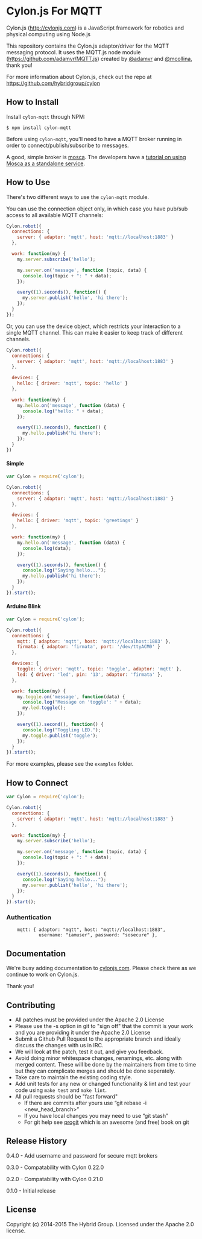 # Cylon.js For MQTT

Cylon.js (http://cylonjs.com) is a JavaScript framework for robotics and physical computing using Node.js

This repository contains the Cylon.js adaptor/driver for the MQTT messaging protocol.
It uses the MQTT.js node module (https://github.com/adamvr/MQTT.js) created by [@adamvr](https://github.com/adamvr) and [@mcollina](https://github.com/mcollina), thank you!

For more information about Cylon.js, check out the repo at https://github.com/hybridgroup/cylon

## How to Install

Install `cylon-mqtt` through NPM:

    $ npm install cylon-mqtt

Before using `cylon-mqtt`, you'll need to have a MQTT broker running in order to connect/publish/subscribe to messages.

A good, simple broker is [mosca](https://github.com/mcollina/mosca).
The developers have a [tutorial on using Mosca as a standalone service](https://github.com/mcollina/mosca/wiki/Mosca-as-a-standalone-service.).

## How to Use

There's two different ways to use the `cylon-mqtt` module.

You can use the connection object only, in which case you have pub/sub access to all available MQTT channels:

```javascript
Cylon.robot({
  connections: {
    server: { adaptor: 'mqtt', host: 'mqtt://localhost:1883' }
  },

  work: function(my) {
    my.server.subscribe('hello');

    my.server.on('message', function (topic, data) {
      console.log(topic + ": " + data);
    });

    every((1).seconds(), function() {
      my.server.publish('hello', 'hi there');
    });
  }
});
```

Or, you can use the device object, which restricts your interaction to a single MQTT channel.
This can make it easier to keep track of different channels.

```javascript
Cylon.robot({
  connections: {
    server: { adaptor: 'mqtt', host: 'mqtt://localhost:1883' }
  },

  devices: {
    hello: { driver: 'mqtt', topic: 'hello' }
  },

  work: function(my) {
    my.hello.on('message', function (data) {
      console.log("hello: " + data);
    });

    every((1).seconds(), function() {
      my.hello.publish('hi there');
    });
  }
})
```

#### Simple

```javascript
var Cylon = require('cylon');

Cylon.robot({
  connections: {
    server: { adaptor: 'mqtt', host: 'mqtt://localhost:1883' }
  },

  devices: {
    hello: { driver: 'mqtt', topic: 'greetings' }
  },

  work: function(my) {
    my.hello.on('message', function (data) {
      console.log(data);
    });

    every((1).seconds(), function() {
      console.log("Saying hello...");
      my.hello.publish('hi there');
    });
  }
}).start();
```

#### Arduino Blink

```javascript
var Cylon = require('cylon');

Cylon.robot({
  connections: {
    mqtt: { adaptor: 'mqtt', host: 'mqtt://localhost:1883' },
    firmata: { adaptor: 'firmata', port: '/dev/ttyACM0' }
  },

  devices: {
    toggle: { driver: 'mqtt', topic: 'toggle', adaptor: 'mqtt' },
    led: { driver: 'led', pin: '13', adaptor: 'firmata' },
  },

  work: function(my) {
    my.toggle.on('message', function(data) {
      console.log("Message on 'toggle': " + data);
      my.led.toggle();
    });

    every((1).second(), function() {
      console.log("Toggling LED.");
      my.toggle.publish('toggle');
    });
  }
}).start();
```

For more examples, please see the `examples` folder.

## How to Connect

```javascript
var Cylon = require('cylon');

Cylon.robot({
  connections: {
    server: { adaptor: 'mqtt', host: 'mqtt://localhost:1883' }
  },

  work: function(my) {
    my.server.subscribe('hello');

    my.server.on('message', function (topic, data) {
      console.log(topic + ": " + data);
    });

    every((1).seconds(), function() {
      console.log("Saying hello...");
      my.server.publish('hello', 'hi there');
    });
  }
}).start();
```

### Authentication

```
    mqtt: { adaptor: "mqtt", host: "mqtt://localhost:1883",
            username: "iamuser", password: "sosecure" },
```

## Documentation

We're busy adding documentation to [cylonjs.com](http://cylonjs.com). Please check there as we continue to work on Cylon.js.

Thank you!

## Contributing

* All patches must be provided under the Apache 2.0 License
* Please use the -s option in git to "sign off" that the commit is your work and you are providing it under the Apache 2.0 License
* Submit a Github Pull Request to the appropriate branch and ideally discuss the changes with us in IRC.
* We will look at the patch, test it out, and give you feedback.
* Avoid doing minor whitespace changes, renamings, etc. along with merged content. These will be done by the maintainers from time to time but they can complicate merges and should be done seperately.
* Take care to maintain the existing coding style.
* Add unit tests for any new or changed functionality & lint and test your code using `make test` and `make lint`.
* All pull requests should be "fast forward"
  * If there are commits after yours use “git rebase -i <new_head_branch>”
  * If you have local changes you may need to use “git stash”
  * For git help see [progit](http://git-scm.com/book) which is an awesome (and free) book on git

## Release History

0.4.0 - Add username and password for secure mqtt brokers

0.3.0 - Compatability with Cylon 0.22.0

0.2.0 - Compatability with Cylon 0.21.0

0.1.0 - Initial release

## License

Copyright (c) 2014-2015 The Hybrid Group. Licensed under the Apache 2.0 license.
